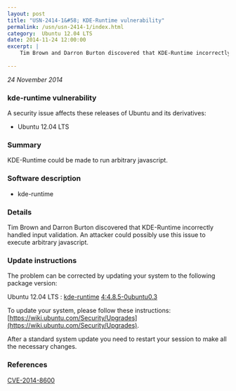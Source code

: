 ```yaml
---
layout: post
title: "USN-2414-1&#58; KDE-Runtime vulnerability"
permalink: /usn/usn-2414-1/index.html
category:  Ubuntu 12.04 LTS
date: 2014-11-24 12:00:00
excerpt: |
    Tim Brown and Darron Burton discovered that KDE-Runtime incorrectly handled input validation. An attacker could possibly use this issue to execute arbitrary javascript. 
    
--- 
```

 
 

*24 November 2014*

### kde-runtime vulnerability

A security issue affects these releases of Ubuntu and its derivatives:

* Ubuntu 12.04 LTS

### Summary

KDE-Runtime could be made to run arbitrary javascript. 

### Software description

* kde-runtime 

### Details

Tim Brown and Darron Burton discovered that KDE-Runtime incorrectly handled input validation. An attacker could possibly use this issue to execute arbitrary javascript. 

### Update instructions

The problem can be corrected by updating your system to the following package version:

Ubuntu 12.04 LTS
 : [kde-runtime](https://launchpad.net/ubuntu/+source/kde-runtime) <span> [4:4.8.5-0ubuntu0.3](https://launchpad.net/ubuntu/+source/kde-runtime/4:4.8.5-0ubuntu0.3) </span> 

To update your system, please follow these instructions: [https://wiki.ubuntu.com/Security/Upgrades](https://wiki.ubuntu.com/Security/Upgrades).

After a standard system update you need to restart your session to make all the necessary changes. 

### References

 
 [CVE-2014-8600](http://people.ubuntu.com/~ubuntu-security/cve/CVE-2014-8600)
 

